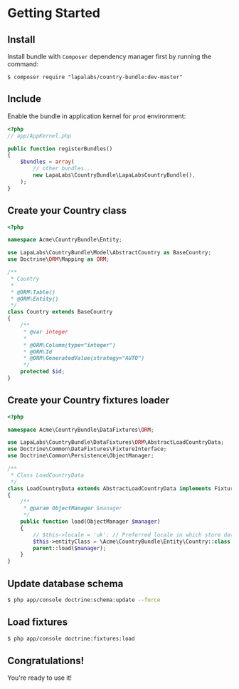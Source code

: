 # Getting Started

## Install

Install bundle with `Composer` dependency manager first by running the command:

`$ composer require "lapalabs/country-bundle:dev-master"`

## Include

Enable the bundle in application kernel for `prod` environment:

``` php
<?php
// app/AppKernel.php

public function registerBundles()
{
    $bundles = array(
        // other bundles...
        new LapaLabs\CountryBundle\LapaLabsCountryBundle(),
    );
}
```

## Create your Country class

``` php
<?php

namespace Acme\CountryBundle\Entity;

use LapaLabs\CountryBundle\Model\AbstractCountry as BaseCountry;
use Doctrine\ORM\Mapping as ORM;

/**
 * Country
 *
 * @ORM\Table()
 * @ORM\Entity()
 */
class Country extends BaseCountry
{
    /**
     * @var integer
     *
     * @ORM\Column(type="integer")
     * @ORM\Id
     * @ORM\GeneratedValue(strategy="AUTO")
     */
    protected $id;
}
```

## Create your Country fixtures loader

``` php
<?php

namespace Acme\CountryBundle\DataFixtures\ORM;

use LapaLabs\CountryBundle\DataFixtures\ORM\AbstractLoadCountryData;
use Doctrine\Common\DataFixtures\FixtureInterface;
use Doctrine\Common\Persistence\ObjectManager;

/**
 * Class LoadCountryData
 */
class LoadCountryData extends AbstractLoadCountryData implements FixtureInterface
{
    /**
     * @param ObjectManager $manager
     */
    public function load(ObjectManager $manager)
    {
        // $this->locale = 'uk'; // Preferred locale in which store data to DB (used locale from parameters.yml by default)
        $this->entityClass = \Acme\CountryBundle\Entity\Country::class; // Your entity class name
        parent::load($manager);
    }
}
```

## Update database schema

``` bash
$ php app/console doctrine:schema:update --force
```

## Load fixtures

``` bash
$ php app/console doctrine:fixtures:load
```

## Congratulations!

You're ready to use it!

